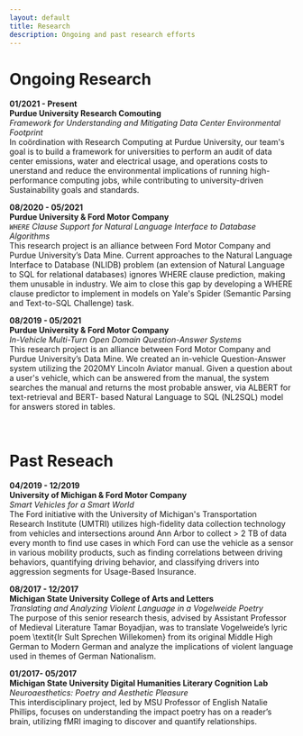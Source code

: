 ```yaml
---
layout: default
title: Research
description: Ongoing and past research efforts
---
```


# Ongoing Research

**01/2021 - Present**\
**Purdue University Research Comouting**\
_Framework for Understanding and Mitigating Data Center Environmental Footprint_\
In coördination with Research Computing at Purdue University, our team's goal is to build a framework for universities to perform an audit of data center emissions, water and electrical usage, and operations costs to unerstand and reduce the environmental implications of running high-performance computing jobs, while contributing to university-driven Sustainability goals and standards.

**08/2020 - 05/2021**\
**Purdue University \& Ford Motor Company**\
_`WHERE` Clause Support for Natural Language Interface to Database Algorithms_\
This research project is an alliance between Ford Motor Company and Purdue University’s Data Mine. Current approaches to the Natural Language Interface to Database (NLIDB) problem (an extension of Natural Language to SQL for relational databases) ignores WHERE clause prediction, making them unusable in industry. We aim to close this gap by developing a WHERE clause predictor to implement in models on Yale's Spider (Semantic Parsing and Text-to-SQL Challenge) task.

**08/2019 - 05/2021**\
**Purdue University \& Ford Motor Company**\
_In-Vehicle Multi-Turn Open Domain Question-Answer Systems_\
This research project is an alliance between Ford Motor Company and Purdue University’s Data Mine. We created an in-vehicle Question-Answer system utilizing the 2020MY Lincoln Aviator manual. Given a question about a user's vehicle, which can be answered from the manual, the system searches the manual and returns the most probable answer, via ALBERT for text-retrieval and BERT- based Natural Language to SQL (NL2SQL) model for answers stored in tables.

<br>

# Past Reseach

**04/2019 - 12/2019**\
**University of Michigan & Ford Motor Company**\
_Smart Vehicles for a Smart World_\
The Ford initiative with the University of Michigan's Transportation Research Institute (UMTRI) utilizes high-fidelity data collection technology from vehicles and intersections around Ann Arbor to collect > 2 TB of data every month to find use cases in which Ford can use the vehicle as a sensor in various mobility products, such as finding correlations between driving behaviors, quantifying driving behavior, and classifying drivers into aggression segments for Usage-Based Insurance.

**08/2017 - 12/2017**\
**Michigan State University College of Arts and Letters**\
_Translating and Analyzing Violent Language in a Vogelweide Poetry_\
The purpose of this senior research thesis, advised by Assistant Professor of Medieval Literature Tamar Boyadjian, was to translate Vogelweide’s lyric poem \textit{Ir Sult Sprechen Willekomen} from its original Middle High German to Modern German and analyze the implications of violent language used in themes of German Nationalism.

**01/2017- 05/2017**\
**Michigan State University Digital Humanities Literary Cognition Lab**\
_Neuroaesthetics: Poetry and Aesthetic Pleasure_\
This interdisciplinary project, led by MSU Professor of English Natalie Phillips, focuses on understanding the impact poetry has on a reader’s brain, utilizing fMRI imaging to discover and quantify relationships.